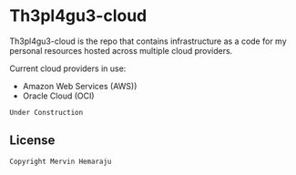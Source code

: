 # Th3pl4gu3-cloud

Th3pl4gu3-cloud is the repo that contains infrastructure as a code for my personal resources hosted across multiple cloud providers.

Current cloud providers in use:

- Amazon Web Services (AWS))
- Oracle Cloud (OCI)

```Under
Under Construction
```

## License

```
Copyright Mervin Hemaraju
```

